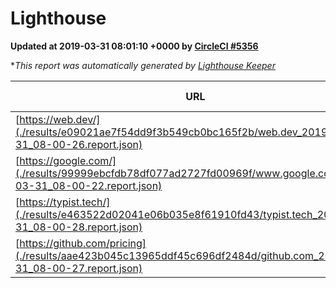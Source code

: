 
# Lighthouse

**Updated at 2019-03-31 08:01:10 +0000 by [CircleCI #5356](https://circleci.com/gh/ItinerisLtd/lighthouse-keeper-example/5356)**

**This report was automatically generated by [Lighthouse Keeper](https://github.com/itinerisltd/lighthouse-keeper)*

| URL | Performance | Accessibility | Best Practices | SEO | PWA | Updated At |
| --- | --- | --- | --- | --- | --- | --- |
| [https://web.dev/](./results/e09021ae7f54dd9f3b549cb0bc165f2b/web.dev_2019-03-31_08-00-26.report.json) | 0.97 | 0.93 | 0.93 | 0.96 | 1 | 2019-03-31T08:00:26.740Z |
| [https://google.com/](./results/99999ebcfdb78df077ad2727fd00969f/www.google.com_2019-03-31_08-00-22.report.json) | 0.96 | 0.71 | 0.93 | 0.82 | 0.58 | 2019-03-31T08:00:22.522Z |
| [https://typist.tech/](./results/e463522d02041e06b035e8f61910fd43/typist.tech_2019-03-31_08-00-28.report.json) | 1 |  |  |  |  | 2019-03-31T08:00:28.369Z |
| [https://github.com/pricing](./results/aae423b045c13965ddf45c696df2484d/github.com_2019-03-31_08-00-27.report.json) | 0.87 | 0.89 | 0.93 | 0.9 | 0.58 | 2019-03-31T08:00:27.091Z |
